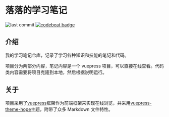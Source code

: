 # 落落的学习笔记

![last commit](https://img.shields.io/github/last-commit/techstay/studyNotes)
[![codebeat badge](https://codebeat.co/badges/ac8f94b6-0d8b-4fd1-8606-1be38bcfe39c)](https://codebeat.co/projects/github-com-techstay-studynotes-main)

## 介绍

我的学习笔记仓库，记录了学习各种知识和技能的笔记和代码。

项目分为两部分内容，笔记内容是一个 vuepress 项目，可以直接在线查看。代码类内容需要将项目克隆到本地，然后根据说明运行。

## 关于

项目采用了[vuepress](https://v2.vuepress.vuejs.org/zh/)框架作为前端框架来实现在线浏览，并采用[vuepress-theme-hope](https://vuepress-theme-hope.github.io/v2/zh/)主题，附带了众多 Markdown 文件特性。
